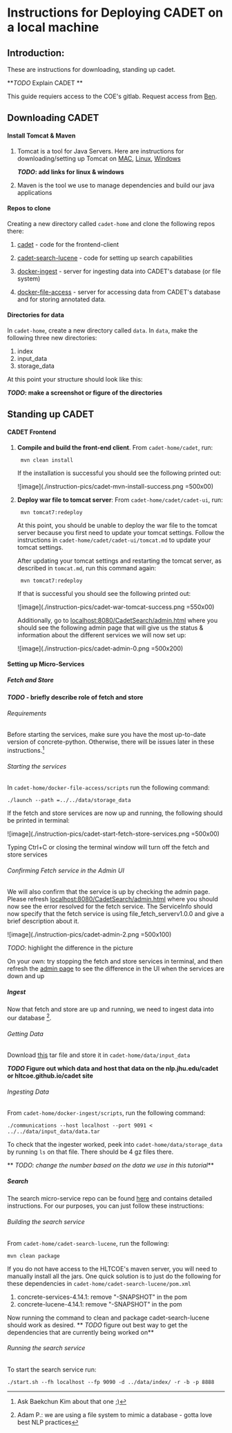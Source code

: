# Instructions for Deploying CADET on a local machine

## Introduction:
These are instructions for downloading, standing up cadet.

***TODO* Explain CADET **


This guide requiers access to the COE's gitlab. Request access from [Ben](mailto:vandurme@cs.jhu.edu).


## Downloading CADET
#### Install Tomcat & Maven
1. Tomcat is a tool for Java Servers. Here are instructions for downloading/setting up Tomcat on [MAC](https://wolfpaulus.com/mac/tomcat/), [Linux](), [Windows]()
	
	***TODO*: add links for linux \& windows**
	
2. Maven is the tool we use to manage dependencies and build our java applications

#### Repos to clone
Creating a new directory called `cadet-home` and clone the following repos there:

1. [cadet](https://gitlab.hltcoe.jhu.edu/research/cadet.git) - code for the frontend-client
	
2. [cadet-search-lucene](https://gitlab.hltcoe.jhu.edu/research/cadet-search-lucene) - code for setting up search capabilities
 
3. [docker-ingest](https://gitlab.hltcoe.jhu.edu/hltcoe-docker/docker-ingest) - server for ingesting data into CADET's database (or file system)
4. [docker-file-access](https://gitlab.hltcoe.jhu.edu/hltcoe-docker/docker-file-access) - server for accessing data from CADET's database and for storing annotated data.

#### Directories for data
In `cadet-home`, create a new directory called `data`. In `data`, make the following three new directories:

1. index		
2. input_data	
3. storage_data

At this point your structure should look like this:

***TODO*: make a screenshot or figure of the directories**

## Standing up CADET

#### CADET Frontend

1. **Compile and build the front-end client**. From `cadet-home/cadet`, run: 

		mvn clean install 
	If the installation is successful you should see the following printed out:
	
	![image](./instruction-pics/cadet-mvn-install-success.png =500x00)
2. **Deploy war file to tomcat server**: From `cadet-home/cadet/cadet-ui`, run:

		mvn tomcat7:redeploy
		
	At this point, you should be unable to deploy the war file to the tomcat server because you first need to update your tomcat settings. Follow the instructions in `cadet-home/cadet/cadet-ui/tomcat.md` to update your tomcat settings.
	
	After updating your tomcat settings and restarting the tomcat server, as described in `tomcat.md`, run this command again:
	
		mvn tomcat7:redeploy
		
	If that is successful you should see the following printed out:
	
	![image](./instruction-pics/cadet-war-tomcat-success.png =550x00)
	
	Additionally, go to [localhost:8080/CadetSearch/admin.html](localhost:8080/CadetSearch/admin.html) where you should see the following admin page that will give us the status & information about the different services we will now set up: 
	
	![image](./instruction-pics/cadet-admin-0.png =500x200)

#### Setting up Micro-Services	

##### Fetch and Store
***TODO* - briefly describe role of fetch and store**

###### Requirements

Before starting the services, make sure you have the most up-to-date version of concrete-python. Otherwise, there will be issues later in these instructions.[^concrete-python_coment]

[^concrete-python_coment]: Ask Baekchun Kim about that one ;)
###### Starting the services

In `cadet-home/docker-file-access/scripts` run the following command:

	./launch --path =../../data/storage_data
	
If the fetch and store services are now up and running, the following should be printed in terminal:

![image](./instruction-pics/cadet-start-fetch-store-services.png =500x00)

Typing Ctrl+C or closing the terminal window will turn off the fetch and store services

###### Confirming Fetch service in the Admin UI
	
We will also confirm that the service is up by checking the admin page. Please refresh [localhost:8080/CadetSearch/admin.html](localhost:8080/CadetSearch/admin.html) where you should now see the error resolved for the fetch service. The ServiceInfo should now specify that the fetch service is using file_fetch_serverv1.0.0 and give a brief description about it.

![image](./instruction-pics/cadet-admin-2.png =500x100)

*TODO*: highlight the difference in the picture

On your own: try stopping the fetch and store services in terminal, and then refresh the [admin page](localhost:8080/CadetSearch/admin.html) to see the difference in the UI when the services are down and up

##### Ingest
Now that fetch and store are up and running, we need to ingest data into our database [^db_comment].

[^db_comment]: Adam P.: we are using a file system to mimic a database - gotta love best NLP practices

###### Getting Data
Download [this](link) tar file and store it in `cadet-home/data/input_data`

***TODO* Figure out which data and host that data on the nlp.jhu.edu/cadet or hltcoe.github.io/cadet site**

######  Ingesting Data

From `cadet-home/docker-ingest/scripts`, run the following command:

	./communications --host localhost --port 9091 < ../../data/input_data/data.tar
	
To check that the ingester worked, peek into `cadet-home/data/storage_data` by running `ls` on that file. There should be 4 gz files there.

** *TODO: change the number based on the data we use in this tutorial***
	
	
##### Search
The search micro-service repo can be found [here](https://gitlab.hltcoe.jhu.edu/research/cadet-search-lucene) and contains detailed instructions. For our purposes, you can just follow these instructions:

###### Building the search service

From `cadet-home/cadet-search-lucene`, run the following:

	mvn clean package
	
If you do not have access to the HLTCOE's maven server, you will need to manually install all the jars. One quick solution is to just do the following for these dependencies in `cadet-home/cadet-search-lucene/pom.xml`

1. concrete-services-4.14.1: remove "-SNAPSHOT" in the pom
2. concrete-lucene-4.14.1: remove "-SNAPSHOT" in the pom

Now running the command to clean and package cadet-search-lucene should
work as desired.
** *TODO* figure out best way to get the dependencies that are currently being worked on**

###### Running the search service
To start the search service run:

	./start.sh --fh localhost --fp 9090 -d ../data/index/ -r -b -p 8888
	
	




	